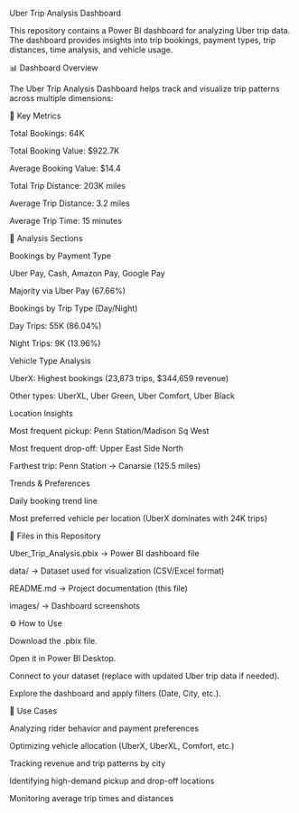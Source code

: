 Uber Trip Analysis Dashboard

This repository contains a Power BI dashboard for analyzing Uber trip data. The dashboard provides insights into trip bookings, payment types, trip distances, time analysis, and vehicle usage.

📊 Dashboard Overview

The Uber Trip Analysis Dashboard helps track and visualize trip patterns across multiple dimensions:

🔹 Key Metrics

Total Bookings: 64K

Total Booking Value: $922.7K

Average Booking Value: $14.4

Total Trip Distance: 203K miles

Average Trip Distance: 3.2 miles

Average Trip Time: 15 minutes

🔹 Analysis Sections

Bookings by Payment Type

Uber Pay, Cash, Amazon Pay, Google Pay

Majority via Uber Pay (67.66%)

Bookings by Trip Type (Day/Night)

Day Trips: 55K (86.04%)

Night Trips: 9K (13.96%)

Vehicle Type Analysis

UberX: Highest bookings (23,873 trips, $344,659 revenue)

Other types: UberXL, Uber Green, Uber Comfort, Uber Black

Location Insights

Most frequent pickup: Penn Station/Madison Sq West

Most frequent drop-off: Upper East Side North

Farthest trip: Penn Station → Canarsie (125.5 miles)

Trends & Preferences

Daily booking trend line

Most preferred vehicle per location (UberX dominates with 24K trips)

📂 Files in this Repository

Uber_Trip_Analysis.pbix → Power BI dashboard file

data/ → Dataset used for visualization (CSV/Excel format)

README.md → Project documentation (this file)

images/ → Dashboard screenshots

⚙️ How to Use

Download the .pbix file.

Open it in Power BI Desktop.

Connect to your dataset (replace with updated Uber trip data if needed).

Explore the dashboard and apply filters (Date, City, etc.).

📌 Use Cases

Analyzing rider behavior and payment preferences

Optimizing vehicle allocation (UberX, UberXL, Comfort, etc.)

Tracking revenue and trip patterns by city

Identifying high-demand pickup and drop-off locations

Monitoring average trip times and distances
